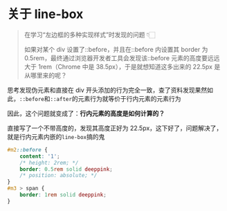# 关于 line-box

> 在学习“左边框的多种实现样式”时发现的问题 👇🏻
>
> 如果对某个 div 设置了::before，并且在::before 内设置其 border 为 0.5rem，最终通过浏览器开发者工具会发现该::before 元素的高度要远远大于 1rem（Chrome 中是 38.5px），于是就想知道这多出来的 22.5px 是从哪里来的呢？

思考发现伪元素和直接在 div 开头添加<span></span>的行为完全一致，查了资料发现果然如此，`::before`和`::after`的元素行为就等价于行内元素的元素行为

因此，这个问题就变成了：**行内元素的高度是如何计算的？**

直接写了一个不带高度的<span></span>，发现其高度正好为 22.5px，这下好了，问题解决了，就是行内元素内嵌的`line-box`搞的鬼

```css
#m2::before {
    content: '1';
    /* height: 2rem; */
    border: 0.5rem solid deeppink;
    /* position: absolute; */
}
#m3 > span {
    border: 1rem solid deeppink;
}
```

